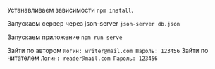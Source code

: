 Устанавливаем зависимости `npm install`.

Запускаем сервер через json-server `json-server db.json`

Запускаем приложение `npm run serve`

Зайти по автором `Логин: writer@mail.com Пароль: 123456`
Зайти по читателем `Логин: reader@mail.com Пароль: 123456`